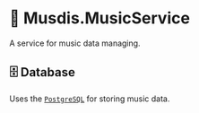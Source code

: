 # 🎵 Musdis.MusicService

A service for music data managing.

## 🗄️ Database

Uses the [`PostgreSQL`](https://www.postgresql.org/) for storing music data. 